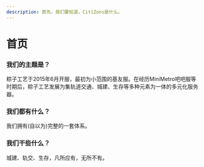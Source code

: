 ```yaml
---
description: 首先，我们要知道，CitiZons是什么。
---
```


# 首页

### 我们的主题是？

粽子工艺于2015年6月开服，最初为小范围的基友服。在经历MiniMetro吧吧服等时期后，粽子工艺发展为集轨道交通、城建、生存等多种元素为一体的多元化服务器。

### 我们都有什么？

我们拥有\(自以为\)完整的一套体系。

### 我们干些什么？

城建、轨交、生存，凡所应有，无所不有。


